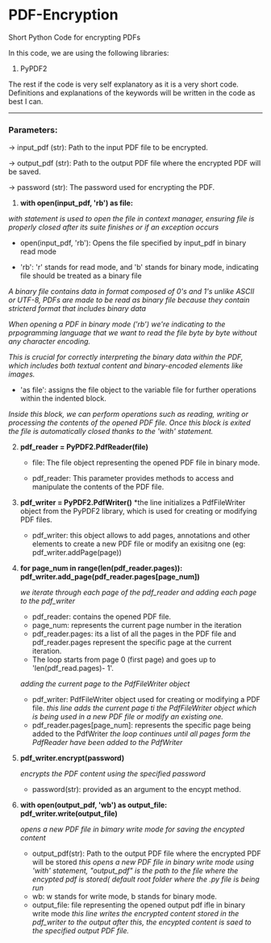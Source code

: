  # PDF-Encryption
Short Python Code for encrypting PDFs

In this code, we are using the following libraries:
1) PyPDF2

The rest if the code is very self explanatory as it is a very short code.
Definitions and explanations of the keywords will be written in the code as best I can.

---
 ### Parameters:
  -> input_pdf (str): Path to the input PDF file to be encrypted.
  
  -> output_pdf (str): Path to the output PDF file where the encrypted PDF will be saved.
  
  -> password (str): The password used for encrypting the PDF.

1. **with open(input_pdf, 'rb') as file:**

  *with statement is used to open the file in context manager, ensuring file is properly closed after its suite finishes or if an exception occurs*
  
  - open(input_pdf, 'rb'): Opens the file specified by input_pdf in binary read mode
  
  - 'rb': 'r' stands for read mode, and 'b' stands for binary mode, indicating file should be treated as a binary file
    
   *A binary file contains data in format composed of 0's and 1's unlike ASCII or UTF-8, PDFs are made to be read as binary file because they contain stricterd format that includes binary data*
    
   *When opening a PDF in binary mode ('rb') we're indicating to the prpogramming language that we want to read the file byte by byte without any character encoding.*
    
   *This is crucial for correctly interpreting the binary data within the PDF, which includes both textual content and binary-encoded elements like images.*
    
   - 'as file': assigns the file object to the variable file for further operations within the indented block.
    
   *Inside this block, we can perform operations such as reading, writing or processing the contents of the opened PDF file. Once this block is exited  the file is automatically closed thanks to the 'with' statement.*

2. **pdf_reader = PyPDF2.PdfReader(file)**
   
   - file: The file object representing the opened PDF file in binary mode.

   - pdf_reader: This parameter provides methods to access and manipulate the contents of the PDF file.

3. **pdf_writer = PyPDF2.PdfWriter()**
   *the line initializes a PdfFileWriter object from the PyPDF2 library, which is used for creating or modifying PDF files.

   - pdf_writer: this object allows to add pages, annotations and other elements to create a new PDF file or modify an exisitng one (eg: pdf_writer.addPage(page))

4. **for page_num in range(len(pdf_reader.pages)):
            pdf_writer.add_page(pdf_reader.pages[page_num])**

   *we iterate through each page of the pdf_reader and adding each page to the pdf_writer*
   - pdf_reader: contains the opened PDF file.
   - page_num: represents the current page number in the iteration
   - pdf_reader.pages: its a list of all the pages in the PDF file and pdf_reader.pages represent the specific page at the current iteration.
   - The loop starts from page 0 (first page) and goes up to 'len(pdf_read.pages)- 1'.

   *adding the current page to the PdfFileWriter object*
   - pdf_writer: PdfFileWriter object used for creating or modifying a PDF file.
   *this line adds the current page ti the PdfFileWriter object which is being used in a new PDF file or modify an existing one.*
   - pdf_reader.pages[page_num]: represents the specific page being added to the PdfWriter
   *the loop continues until all pages form the PdfReader have been added to the PdfWriter*

5. **pdf_writer.encrypt(password)**
   
   *encrypts the PDF content using the specified password*
   
   - password(str): provided as an argument to the encypt method.
   
7. **with open(output_pdf, 'wb') as output_file:
            pdf_writer.write(output_file)**
   
   *opens a new PDF file in bimary write mode for saving the encypted content*
   - output_pdf(str): Path to  the output PDF file where the encrypted PDF will be stored
     *this opens a new PDF file in binary write mode using 'with' statement, "output_pdf" is the path to the file where the encypted pdf is stored( default root folder where the .py file is being run*
   - wb: w stands for write mode, b stands for binary mode.
   - output_file: file representing the opened output pdf ifle in binary write mode
     *this line writes the encrypted content stored in the pdf_writer to the output*
     *after this, the encypted content is saed to the specified output PDF file.*
